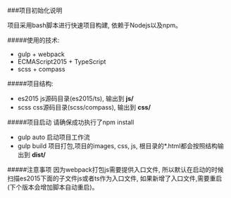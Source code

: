 ###项目初始化说明

项目采用bash脚本进行快速项目构建, 依赖于Nodejs以及npm。

#####使用的技术:

+ gulp + webpack
+ ECMAScript2015 + TypeScript
+ scss + compass

#####项目结构:

+ es2015 js源码目录(es2015/ts), 输出到 **js/**
+ scss css源码目录(scss/compass), 输出到 **css/**


#####项目启动
请确保成功执行了npm install

+ gulp auto 启动项目工作流
+ gulp build 项目打包,项目的images, css, js, 根目录的*.html都会按照结构输出到 **dist/**

#####注意事项
因为webpack打包js需要提供入口文件, 所以默认在启动的时候扫描es2015下面的子文件js或者ts作为入口文件, 如果新增了入口文件,需要重启(下个版本会增加脚本自动重启)。
